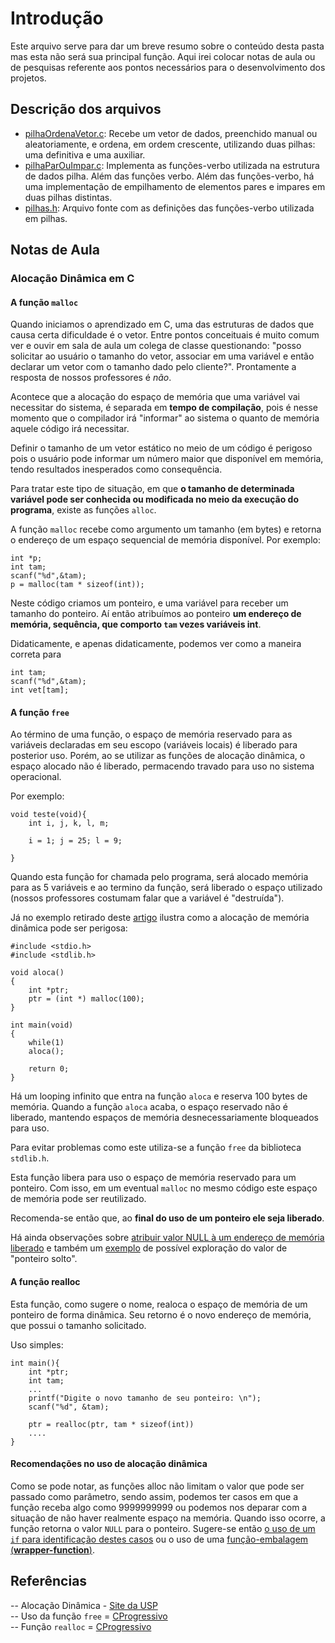 # Introdução

Este arquivo serve para dar um breve resumo sobre o conteúdo desta pasta mas esta não será sua principal função. Aqui irei colocar notas de aula ou de pesquisas referente aos pontos necessários para o desenvolvimento dos projetos.

## Descrição dos arquivos

- [pilhaOrdenaVetor.c](https://raw.githubusercontent.com/exata0mente/Algoritmos/master/C/Pilhas/pilhaOrdenaVetor.c): Recebe um vetor de dados, preenchido manual ou aleatoriamente, e ordena, em ordem crescente, utilizando duas pilhas: uma definitiva e uma auxiliar.
- [pilhaParOuImpar.c](https://raw.githubusercontent.com/exata0mente/Algoritmos/master/C/Pilhas/pilhaParOuImpar.c): Implementa as funções-verbo utilizada na estrutura de dados pilha. Além das funções verbo. Além das funções-verbo, há uma implementação de empilhamento de elementos pares e impares em duas pilhas distintas.
- [pilhas.h](https://raw.githubusercontent.com/exata0mente/Algoritmos/master/C/Pilhas/pilhas.h): Arquivo fonte com as definições das funções-verbo utilizada em pilhas. 

## Notas de Aula

### Alocação Dinâmica em C

#### A função `malloc`
Quando iniciamos o aprendizado em C, uma das estruturas de dados que causa certa dificuldade é o vetor. Entre pontos conceituais é muito comum ver e ouvir em sala de aula um colega de classe questionando: "posso solicitar ao usuário o tamanho do vetor, associar em uma variável e então declarar um vetor com o tamanho dado pelo cliente?". Prontamente a resposta de nossos professores é *não*.  

Acontece que a alocação do espaço de memória que uma variável vai necessitar do sistema, é separada em **tempo de compilação**, pois é nesse momento que o compilador irá "informar" ao sistema o quanto de memória aquele código irá necessitar.  

Definir o tamanho de um vetor estático no meio de um código é perigoso pois o usuário pode informar um número maior que disponível em memória, tendo resultados inesperados como consequência.  

Para tratar este tipo de situação, em que **o tamanho de determinada variável pode ser conhecida ou modificada no meio da execução do programa**, existe as funções `alloc`.

A função `malloc` recebe como argumento um tamanho (em bytes) e retorna o endereço de um espaço sequencial de memória disponível. Por exemplo:

    int *p;
    int tam;
    scanf("%d",&tam);
    p = malloc(tam * sizeof(int));
    
Neste código criamos um ponteiro, e uma variável para receber um tamanho do ponteiro. Aí então atribuímos ao ponteiro **um endereço de memória, sequência, que comporto `tam` vezes variáveis int**.

Didaticamente, e apenas didaticamente, podemos ver como a maneira correta para

    int tam;
    scanf("%d",&tam);
    int vet[tam];
    
#### A função `free`

Ao término de uma função, o espaço de memória reservado para as variáveis declaradas em seu escopo (variáveis locais) é liberado para posterior uso. Porém, ao se utilizar as funções de alocação dinâmica, o espaço alocado não é liberado, permacendo travado para uso no sistema operacional.

Por exemplo:

    void teste(void){
        int i, j, k, l, m;
        
        i = 1; j = 25; l = 9;
        
    }
    
Quando esta função for chamada pelo programa, será alocado memória para as 5 variáveis e ao termino da função, será liberado o espaço utilizado (nossos professores costumam falar que a variável é "destruída").

Já no exemplo retirado deste [artigo](https://www.cprogressivo.net/2013/10/Funcao-free-Como-liberar-memoria-e-evitar-vazamento.html) ilustra como a alocação de memória dinâmica pode ser perigosa:

    #include <stdio.h>
    #include <stdlib.h>

    void aloca()
    {
        int *ptr;
        ptr = (int *) malloc(100);
    }

    int main(void)
    {
        while(1)
        aloca();

        return 0;
    }
        
Há um looping infinito que entra na função `aloca` e reserva 100 bytes de memória. Quando a função `aloca` acaba, o espaço reservado não é liberado, mantendo espaços de memória desnecessariamente bloqueados para uso.

Para evitar problemas como este utiliza-se a função `free` da biblioteca `stdlib.h`.

Esta função libera para uso o espaço de memória reservado para um ponteiro. Com isso, em um eventual `malloc` no mesmo código este espaço de memória pode ser reutilizado.

Recomenda-se então que, ao **final do uso de um ponteiro ele seja liberado**.

Há ainda observações sobre [atribuir valor NULL à um endereço de memória liberado](https://www.ime.usp.br/~pf/algoritmos/aulas/footnotes/null-after-free.html) e também um [exemplo](https://www.cprogressivo.net/2013/10/Funcao-free-Como-liberar-memoria-e-evitar-vazamento.html) de possível exploração do valor de "ponteiro solto".

#### A função realloc

Esta função, como sugere o nome, realoca o espaço de memória de um ponteiro de forma dinâmica. Seu retorno é o novo endereço de memória, que possui o tamanho solicitado.

Uso simples:

    int main(){
        int *ptr;
        int tam;
        ...
        printf("Digite o novo tamanho de seu ponteiro: \n");
        scanf("%d", &tam);
        
        ptr = realloc(ptr, tam * sizeof(int))
        ....
    }

#### Recomendações no uso de alocação dinâmica

Como se pode notar, as funções alloc não limitam o valor que pode ser passado como parâmetro, sendo assim, podemos ter casos em que a função receba algo como 9999999999 ou podemos nos deparar com a situação de não haver realmente espaço na memória. 
Quando isso ocorre, a função retorna o valor `NULL` para o ponteiro. Sugere-se então [o uso de um `if` para identificação destes casos](https://www.cprogressivo.net/2013/10/A-funcao-realloc-realocando-memoria-dinamicamente-e-a-calloc.html) ou o uso de uma [função-embalagem (**wrapper-function**)](https://www.ime.usp.br/~pf/algoritmos/aulas/aloca.html).
    
## Referências

 -- Alocação Dinâmica - [Site da USP](https://www.ime.usp.br/~pf/algoritmos/aulas/aloca.html)  
 -- Uso da função `free` = [CProgressivo](https://www.cprogressivo.net/2013/10/Funcao-free-Como-liberar-memoria-e-evitar-vazamento.html)  
 -- Função `realloc` = [CProgressivo](https://www.cprogressivo.net/2013/10/A-funcao-realloc-realocando-memoria-dinamicamente-e-a-calloc.html)